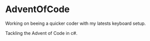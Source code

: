 # AdventOfCode
Working on beeing a quicker coder with my latests keyboard setup.

Tackling the Advent of Code in c#.
